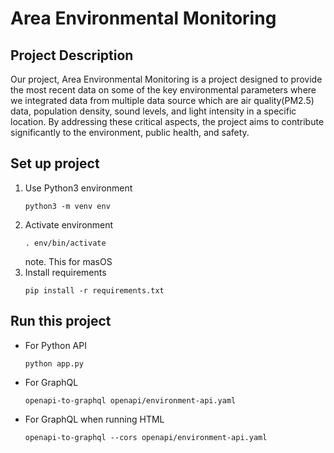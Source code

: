 # Area Environmental Monitoring
## Project Description
Our project, Area Environmental Monitoring is a project designed to provide the most recent data on some of the key environmental parameters where we integrated data from multiple data source which are air quality(PM2.5) data, population density, sound levels, and light intensity in a specific location. By addressing these critical aspects, the project aims to contribute significantly to the environment, public health, and safety.
## Set up project

1. Use Python3 environment
   ```
   python3 -m venv env
   ```
2. Activate environment
   ```
   . env/bin/activate
   ```
   note. This for masOS
3. Install requirements
   ```
   pip install -r requirements.txt
   ```

## Run this project
- For Python API
  ```
  python app.py
  ```
- For GraphQL
  ```
  openapi-to-graphql openapi/environment-api.yaml
  ```
- For GraphQL when running HTML
  ```
  openapi-to-graphql --cors openapi/environment-api.yaml
  ```
